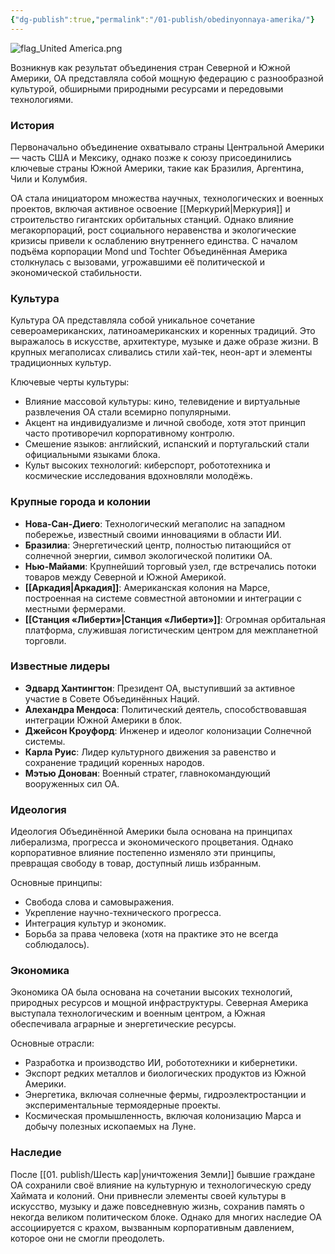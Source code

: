 ```yaml
---
{"dg-publish":true,"permalink":"/01-publish/obedinyonnaya-amerika/"}
---
```


![flag_United America.png](/img/user/07.%20files/flag_United%20America.png)

Возникнув как результат объединения стран Северной и Южной Америки, ОА представляла собой мощную федерацию с разнообразной культурой, обширными природными ресурсами и передовыми технологиями.

### История

Первоначально объединение охватывало страны Центральной Америки — часть США и Мексику, однако позже к союзу присоединились ключевые страны Южной Америки, такие как Бразилия, Аргентина, Чили и Колумбия.

ОА стала инициатором множества научных, технологических и военных проектов, включая активное освоение [[Меркурий\|Меркурия]] и строительство гигантских орбитальных станций. Однако влияние мегакорпораций, рост социального неравенства и экологические кризисы привели к ослаблению внутреннего единства. С началом подъёма корпорации Mond und Tochter Объединённая Америка столкнулась с вызовами, угрожавшими её политической и экономической стабильности.

### Культура

Культура ОА представляла собой уникальное сочетание североамериканских, латиноамериканских и коренных традиций. Это выражалось в искусстве, архитектуре, музыке и даже образе жизни. В крупных мегаполисах сливались стили хай-тек, неон-арт и элементы традиционных культур.

Ключевые черты культуры:

- Влияние массовой культуры: кино, телевидение и виртуальные развлечения ОА стали всемирно популярными.
- Акцент на индивидуализме и личной свободе, хотя этот принцип часто противоречил корпоративному контролю.
- Смешение языков: английский, испанский и португальский стали официальными языками блока.
- Культ высоких технологий: киберспорт, робототехника и космические исследования вдохновляли молодёжь.

### Крупные города и колонии

- **Нова-Сан-Диего**: Технологический мегаполис на западном побережье, известный своими инновациями в области ИИ.
- **Бразилиа**: Энергетический центр, полностью питающийся от солнечной энергии, символ экологической политики ОА.
- **Нью-Майами**: Крупнейший торговый узел, где встречались потоки товаров между Северной и Южной Америкой.
- **[[Аркадия\|Аркадия]]**: Американская колония на Марсе, построенная на системе совместной автономии и интеграции с местными фермерами.
- **[[Станция «Либерти»\|Станция «Либерти»]]**: Огромная орбитальная платформа, служившая логистическим центром для межпланетной торговли.

### Известные лидеры

- **Эдвард Хантингтон**: Президент ОА, выступивший за активное участие в Совете Объединённых Наций.
- **Алехандра Мендоса**: Политический деятель, способствовавшая интеграции Южной Америки в блок.
- **Джейсон Кроуфорд**: Инженер и идеолог колонизации Солнечной системы.
- **Карла Руис**: Лидер культурного движения за равенство и сохранение традиций коренных народов.
- **Мэтью Донован**: Военный стратег, главнокомандующий вооруженных сил ОА.

### Идеология

Идеология Объединённой Америки была основана на принципах либерализма, прогресса и экономического процветания. Однако корпоративное влияние постепенно изменяло эти принципы, превращая свободу в товар, доступный лишь избранным.

Основные принципы:

- Свобода слова и самовыражения.
- Укрепление научно-технического прогресса.
- Интеграция культур и экономик.
- Борьба за права человека (хотя на практике это не всегда соблюдалось).

### Экономика

Экономика ОА была основана на сочетании высоких технологий, природных ресурсов и мощной инфраструктуры. Северная Америка выступала технологическим и военным центром, а Южная обеспечивала аграрные и энергетические ресурсы.

Основные отрасли:

- Разработка и производство ИИ, робототехники и кибернетики.
- Экспорт редких металлов и биологических продуктов из Южной Америки.
- Энергетика, включая солнечные фермы, гидроэлектростанции и экспериментальные термоядерные проекты.
- Космическая промышленность, включая колонизацию Марса и добычу полезных ископаемых на Луне.

### Наследие

После [[01. publish/Шесть кар\|уничтожения Земли]] бывшие граждане ОА сохранили своё влияние на культурную и технологическую среду Хаймата и колоний. Они привнесли элементы своей культуры в искусство, музыку и даже повседневную жизнь, сохранив память о некогда великом политическом блоке. Однако для многих наследие ОА ассоциируется с крахом, вызванным корпоративным давлением, которое они не смогли преодолеть.